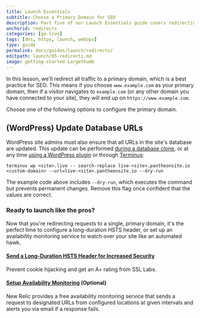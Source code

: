 ```yaml
---
title: Launch Essentials
subtitle: Choose a Primary Domain for SEO
description: Part five of our Launch Essentials guide covers redirecting users to the proper domains and paths.
anchorid: redirects
categories: [go-live]
tags: [dns, https, launch, webops]
type: guide
permalink: docs/guides/launch/redirects/
editpath: launch/05-redirects.md
image: getting-started-Largethumb
---
```


In this lesson, we'll redirect all traffic to a primary domain, which is a best practice for SEO. This means if you choose `www.example.com` as your primary domain, then if a visitor navigates to `example.com` (or any other domain you have connected to your site), they will end up on `https://www.example.com`.

Choose one of the following options to configure the primary domain.

<Partial file="primary-domain.md" />

## (WordPress) Update Database URLs

WordPress site admins must also ensure that all URLs in the site's database are updated. This update can be performed [during a database clone](/wordpress-broken-links#update-environment-urls-on-pantheon), or at any time [using a WordPress plugin](/wordpress-broken-links#theres-a-plugin-for-that) or through [Terminus](/terminus):

```bash{promptUser: user}
terminus wp <site>.live -- search-replace live-<site>.pantheonsite.io <custom-domain> --url=live-<site>.pantheonsite.io --dry-run
```

The example code above includes `--dry-run`, which executes the command but prevents permanent changes. Remove this flag once confident that the values are correct.

### Ready to launch like the pros?

Now that you're redirecting requests to a single, primary domain, it's the perfect time to configure a long-duration HSTS header, or set up an availability monitoring service to watch over your site like an automated hawk.

#### [Send a Long-Duration HSTS Header for Increased Security](/pantheon-yml/#enforce-https--hsts)

Prevent cookie hijacking and get an A+ rating from SSL Labs.

#### [Setup Availability Monitoring](/new-relic/#configure-ping-monitors-for-availability) (Optional)

New Relic provides a free availability monitoring service that sends a request to designated URLs from configured locations at given intervals and alerts you via email if a response fails.

